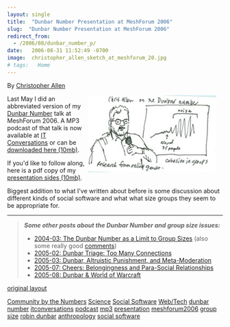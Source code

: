 ```yaml
---
layout: single
title:  "Dunbar Number Presentation at MeshForum 2006"
slug:  "Dunbar Number Presentation at MeshForum 2006"
redirect_from:
  - /2006/08/dunbar_number_p/
date:   2006-08-31 11:52:49 -0700
image:  christopher_allen_sketch_at_meshforum_20.jpg
# tags:   Home
---
```


By [Christopher Allen](lwa/about)

<a href="http://www.flickr.com/photos/davegray/147934089/"><img width="300px" style=" margin-right:15px" align="right"  src="../assets/images/christopher_allen_sketch_at_meshforum_20.jpg" alt="Sketch by Dave Gray"/></a>

 Last May I did an abbreviated version of my [Dunbar Number](/2004/03/the_dunbar_numb.html) talk at MeshForum 2006. A MP3 podcast of that talk is now available at [IT Conversations](http://www.itconversations.com/shows/detail1072.html)[](http://www.itconversations.com/shows/detail1072.html) or can be [downloaded here (10mb)](http://www.itconversations.com/audio/download/itconversations-1072.mp3).

If you'd like to follow along, here is a pdf copy of my [presentation sides (10mb)](http://web.lifewithalacrity.com/christophera/MeshForum_2006_Dunbar_Number.pdf).

Biggest addition to what I've written about before is some discussion about different kinds of social software and what what size groups they seem to be appropriate for.

* * *

> _**Some other posts about the Dunbar Number and group size issues:**_
> 
> * [2004-03: The Dunbar Number as a Limit to Group Sizes](/2004/03/the_dunbar_numb.html) (also some really good [comments](/2004/03/the_dunbar_numb.html#comments))
> * [2005-02: Dunbar Triage: Too Many Connections](/2005/02/dunbar_triage_t.html)
> * [2005-03: Dunbar, Altruistic Punishment, and Meta-Moderation](/2005/03/dunbar_altruist.html)
> * [2005-07: Cheers: Belongingness and Para-Social Relationships](/2005/07/cheers_belongin.html)
> * [2005-08: Dunbar & World of Warcraft](/2005/08/dunbar_world_of.html)

[original layout](/previous/2006/08/dunbar_number_p.html)

[Community by the Numbers](/tags/community-by-the-numbers/) [Science](/tags/science/) [Social Software](/tags/social-software/) [Web/Tech](/tags/web/tech/) [dunbar number](/tags/dunbar-number/) [itconversations](/tags/itconversations/) [podcast](/tags/podcast/) [mp3](/tags/mp3/) [presentation](/tags/presentation/) [meshforum2006](/tags/meshforum2006/) [group size](/tags/group-size/) [robin dunbar](/tags/robin-dunbar/) [anthropology](/tags/anthropology/) [social software](/tags/social-software/)